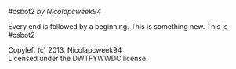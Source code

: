 #csbot2
*by Nicolapcweek94*

Every end is followed by a beginning. This is something new. This is  
#csbot2

Copyleft (c) 2013, Nicolapcweek94  
Licensed under the DWTFYWWDC license.

